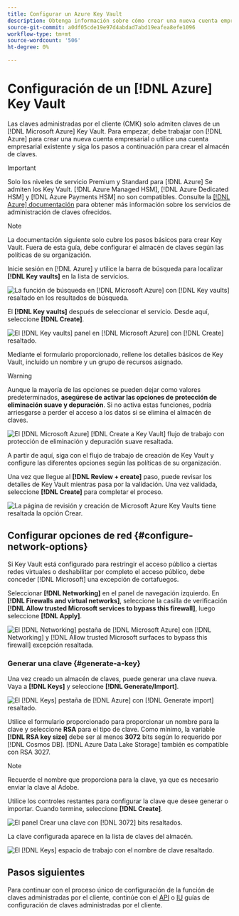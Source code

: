 ```yaml
---
title: Configurar un Azure Key Vault
description: Obtenga información sobre cómo crear una nueva cuenta empresarial con Azure o utilizar una cuenta empresarial existente y crear el almacén de claves.
source-git-commit: a0df05cde19e97d4abdad7abd19eafea8efe1096
workflow-type: tm+mt
source-wordcount: '506'
ht-degree: 0%

---
```


# Configuración de un [!DNL Azure] Key Vault

Las claves administradas por el cliente (CMK) solo admiten claves de un [!DNL Microsoft Azure] Key Vault. Para empezar, debe trabajar con [!DNL Azure] para crear una nueva cuenta empresarial o utilice una cuenta empresarial existente y siga los pasos a continuación para crear el almacén de claves.

>[!IMPORTANT]
>
>Solo los niveles de servicio Premium y Standard para [!DNL Azure] Se admiten los Key Vault. [!DNL Azure Managed HSM], [!DNL Azure Dedicated HSM] y [!DNL Azure Payments HSM] no son compatibles. Consulte la [[!DNL Azure] documentación](https://learn.microsoft.com/en-us/azure/security/fundamentals/key-management#azure-key-management-services) para obtener más información sobre los servicios de administración de claves ofrecidos.

>[!NOTE]
>
>La documentación siguiente solo cubre los pasos básicos para crear Key Vault. Fuera de esta guía, debe configurar el almacén de claves según las políticas de su organización.

Inicie sesión en [!DNL Azure] y utilice la barra de búsqueda para localizar **[!DNL Key vaults]** en la lista de servicios.

![La función de búsqueda en [!DNL Microsoft Azure] con [!DNL Key vaults] resaltado en los resultados de búsqueda.](../../images/governance-privacy-security/customer-managed-keys/access-key-vaults.png)

El **[!DNL Key vaults]** después de seleccionar el servicio. Desde aquí, seleccione **[!DNL Create]**.

![El [!DNL Key vaults] panel en [!DNL Microsoft Azure] con [!DNL Create] resaltado.](../../images/governance-privacy-security/customer-managed-keys/create-key-vault.png)

Mediante el formulario proporcionado, rellene los detalles básicos de Key Vault, incluido un nombre y un grupo de recursos asignado.

>[!WARNING]
>
>Aunque la mayoría de las opciones se pueden dejar como valores predeterminados, **asegúrese de activar las opciones de protección de eliminación suave y depuración**. Si no activa estas funciones, podría arriesgarse a perder el acceso a los datos si se elimina el almacén de claves.
>
>![El [!DNL Microsoft Azure] [!DNL Create a Key Vault] flujo de trabajo con protección de eliminación y depuración suave resaltada.](../../images/governance-privacy-security/customer-managed-keys/basic-config.png)

A partir de aquí, siga con el flujo de trabajo de creación de Key Vault y configure las diferentes opciones según las políticas de su organización.

Una vez que llegue al **[!DNL Review + create]** paso, puede revisar los detalles de Key Vault mientras pasa por la validación. Una vez validada, seleccione **[!DNL Create]** para completar el proceso.

![La página de revisión y creación de Microsoft Azure Key Vaults tiene resaltada la opción Crear.](../../images/governance-privacy-security/customer-managed-keys/finish-creation.png)

## Configurar opciones de red {#configure-network-options}

Si Key Vault está configurado para restringir el acceso público a ciertas redes virtuales o deshabilitar por completo el acceso público, debe conceder [!DNL Microsoft] una excepción de cortafuegos.

Seleccionar **[!DNL Networking]** en el panel de navegación izquierdo. En **[!DNL Firewalls and virtual networks]**, seleccione la casilla de verificación **[!DNL Allow trusted Microsoft services to bypass this firewall]**, luego seleccione **[!DNL Apply]**.

![El [!DNL Networking] pestaña de [!DNL Microsoft Azure] con [!DNL Networking] y [!DNL Allow trusted Microsoft surfaces to bypass this firewall] excepción resaltada.](../../images/governance-privacy-security/customer-managed-keys/networking.png)

### Generar una clave {#generate-a-key}

Una vez creado un almacén de claves, puede generar una clave nueva. Vaya a **[!DNL Keys]** y seleccione **[!DNL Generate/Import]**.

![El [!DNL Keys] pestaña de [!DNL Azure] con [!DNL Generate import] resaltado.](../../images/governance-privacy-security/customer-managed-keys/view-keys.png)

Utilice el formulario proporcionado para proporcionar un nombre para la clave y seleccione **RSA** para el tipo de clave. Como mínimo, la variable **[!DNL RSA key size]** debe ser al menos **3072** bits según lo requerido por [!DNL Cosmos DB]. [!DNL Azure Data Lake Storage] también es compatible con RSA 3027.

>[!NOTE]
>
>Recuerde el nombre que proporciona para la clave, ya que es necesario enviar la clave al Adobe.

Utilice los controles restantes para configurar la clave que desee generar o importar. Cuando termine, seleccione **[!DNL Create]**.

![El panel Crear una clave con [!DNL 3072] bits resaltados.](../../images/governance-privacy-security/customer-managed-keys/configure-key.png)

La clave configurada aparece en la lista de claves del almacén.

![El [!DNL Keys] espacio de trabajo con el nombre de clave resaltado.](../../images/governance-privacy-security/customer-managed-keys/key-added.png)

## Pasos siguientes

Para continuar con el proceso único de configuración de la función de claves administradas por el cliente, continúe con el [API](./api-set-up.md) o [IU](./ui-set-up.md) guías de configuración de claves administradas por el cliente.
